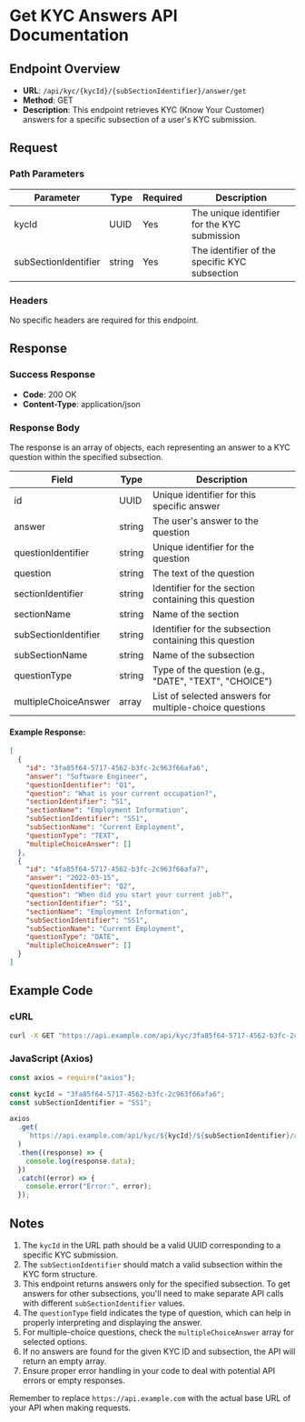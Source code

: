 # Get KYC Answers API Documentation

## Endpoint Overview

- **URL**: `/api/kyc/{kycId}/{subSectionIdentifier}/answer/get`
- **Method**: GET
- **Description**: This endpoint retrieves KYC (Know Your Customer) answers for a specific subsection of a user's KYC submission.

## Request

### Path Parameters

| Parameter            | Type   | Required | Description                                   |
| -------------------- | ------ | -------- | --------------------------------------------- |
| kycId                | UUID   | Yes      | The unique identifier for the KYC submission  |
| subSectionIdentifier | string | Yes      | The identifier of the specific KYC subsection |

### Headers

No specific headers are required for this endpoint.

## Response

### Success Response

- **Code**: 200 OK
- **Content-Type**: application/json

### Response Body

The response is an array of objects, each representing an answer to a KYC question within the specified subsection.

| Field                | Type   | Description                                            |
| -------------------- | ------ | ------------------------------------------------------ |
| id                   | UUID   | Unique identifier for this specific answer             |
| answer               | string | The user's answer to the question                      |
| questionIdentifier   | string | Unique identifier for the question                     |
| question             | string | The text of the question                               |
| sectionIdentifier    | string | Identifier for the section containing this question    |
| sectionName          | string | Name of the section                                    |
| subSectionIdentifier | string | Identifier for the subsection containing this question |
| subSectionName       | string | Name of the subsection                                 |
| questionType         | string | Type of the question (e.g., "DATE", "TEXT", "CHOICE")  |
| multipleChoiceAnswer | array  | List of selected answers for multiple-choice questions |

#### Example Response:

```json
[
  {
    "id": "3fa85f64-5717-4562-b3fc-2c963f66afa6",
    "answer": "Software Engineer",
    "questionIdentifier": "Q1",
    "question": "What is your current occupation?",
    "sectionIdentifier": "S1",
    "sectionName": "Employment Information",
    "subSectionIdentifier": "SS1",
    "subSectionName": "Current Employment",
    "questionType": "TEXT",
    "multipleChoiceAnswer": []
  },
  {
    "id": "4fa85f64-5717-4562-b3fc-2c963f66afa7",
    "answer": "2022-03-15",
    "questionIdentifier": "Q2",
    "question": "When did you start your current job?",
    "sectionIdentifier": "S1",
    "sectionName": "Employment Information",
    "subSectionIdentifier": "SS1",
    "subSectionName": "Current Employment",
    "questionType": "DATE",
    "multipleChoiceAnswer": []
  }
]
```

## Example Code

### cURL

```bash
curl -X GET "https://api.example.com/api/kyc/3fa85f64-5717-4562-b3fc-2c963f66afa6/SS1/answer/get"
```

### JavaScript (Axios)

```javascript
const axios = require("axios");

const kycId = "3fa85f64-5717-4562-b3fc-2c963f66afa6";
const subSectionIdentifier = "SS1";

axios
  .get(
    `https://api.example.com/api/kyc/${kycId}/${subSectionIdentifier}/answer/get`
  )
  .then((response) => {
    console.log(response.data);
  })
  .catch((error) => {
    console.error("Error:", error);
  });
```

## Notes

1. The `kycId` in the URL path should be a valid UUID corresponding to a specific KYC submission.
2. The `subSectionIdentifier` should match a valid subsection within the KYC form structure.
3. This endpoint returns answers only for the specified subsection. To get answers for other subsections, you'll need to make separate API calls with different `subSectionIdentifier` values.
4. The `questionType` field indicates the type of question, which can help in properly interpreting and displaying the answer.
5. For multiple-choice questions, check the `multipleChoiceAnswer` array for selected options.
6. If no answers are found for the given KYC ID and subsection, the API will return an empty array.
7. Ensure proper error handling in your code to deal with potential API errors or empty responses.

Remember to replace `https://api.example.com` with the actual base URL of your API when making requests.
